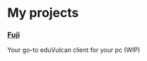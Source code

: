 # My projects

### [Fuji](https://git.marceeli.ovh/Fuji/Fuji/)
Your go-to eduVulcan client for your pc (WIP)

